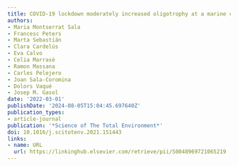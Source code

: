 ```yaml
---
title: COVID-19 lockdown moderately increased oligotrophy at a marine coastal site
authors:
- Maria Montserrat Sala
- Francesc Peters
- Marta Sebastián
- Clara Cardelús
- Eva Calvo
- Celia Marrasé
- Ramon Massana
- Carles Pelejero
- Joan Sala-Coromina
- Dolors Vaqué
- Josep M. Gasol
date: '2022-03-01'
publishDate: '2024-08-05T15:04:45.697640Z'
publication_types:
- article-journal
publication: '*Science of The Total Environment*'
doi: 10.1016/j.scitotenv.2021.151443
links:
- name: URL
  url: https://linkinghub.elsevier.com/retrieve/pii/S0048969721065219
---
```

